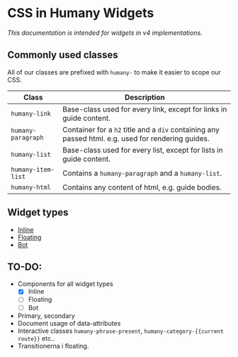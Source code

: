 # CSS in Humany Widgets
*This documentation is intended for widgets in v4 implementations.*

## Commonly used classes
All of our classes are prefixed with `humany-` to make it easier to scope our CSS.

Class | Description
------|------------
`humany-link`|Base-class used for every link, except for links in guide content.
`humany-paragraph`|Container for a `h2` title and a `div` containing any passed html. e.g. used for rendering guides.
`humany-list`|Base-class used for every list, except for lists in guide content.
`humany-item-list`|Contains a `humany-paragraph` and a `humany-list`.
`humany-html`|Contains any content of html, e.g. guide bodies.


## Widget types
- [Inline](inline)
- [Floating](floating)
- [Bot](bot)


## TO-DO:
- Components for all widget types
  - [x] Inline
  - [ ] Floating
  - [ ] Bot
- Primary, secondary
- Document usage of data-attributes
- Interactive classes `humany-phrase-present`, `humany-category-{{current route}}` etc..
- Transitionerna i floating.

